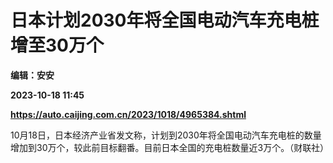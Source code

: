 # 日本计划2030年将全国电动汽车充电桩增至30万个
**编辑：安安**

**2023-10-18 11:45**

**https://auto.caijing.com.cn/2023/1018/4965384.shtml**

10月18日，日本经济产业省发文称，计划到2030年将全国电动汽车充电桩的数量增加到30万个，较此前目标翻番。目前日本全国的充电桩数量近3万个。（财联社）
